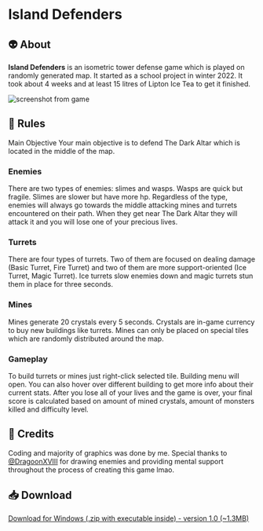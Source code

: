 # **Island Defenders**

## 👽 About

**Island Defenders** is an isometric tower defense game which is played on randomly generated map. It started as a school project in winter 2022. It took about 4 weeks and at least 15 litres of Lipton Ice Tea to get it finished.

![screenshot from game](https://febru.me/island-defenders/images/ss.webp)

## 📜 Rules

Main Objective
Your main objective is to defend The Dark Altar which is located in the middle of the map.

### Enemies

There are two types of enemies: slimes and wasps. Wasps are quick but fragile. Slimes are slower but have more hp. Regardless of the type, enemies will always go towards the middle attacking mines and turrets encountered on their path. When they get near The Dark Altar they will attack it and you will lose one of your precious lives.

### Turrets

There are four types of turrets. Two of them are focused on dealing damage (Basic Turret, Fire Turret) and two of them are more support-oriented (Ice Turret, Magic Turret). Ice turrets slow enemies down and magic turrets stun them in place for three seconds.

### Mines

Mines generate 20 crystals every 5 seconds. Crystals are in-game currency to buy new buildings like turrets. Mines can only be placed on special tiles which are randomly distributed around the map.

### Gameplay

To build turrets or mines just right-click selected tile. Building menu will open. You can also hover over different building to get more info about their current stats. After you lose all of your lives and the game is over, your final score is calculated based on amount of mined crystals, amount of monsters killed and difficulty level.

## 💖 Credits

Coding and majority of graphics was done by me. Special thanks to [@DragoonXVIII](https://github.com/DragoonXVIII) for drawing enemies and providing mental support throughout the process of creating this game lmao.

## 📥 Download

[Download for Windows (.zip with executable inside) - version 1.0 (~1.3MB)](https://github.com/februu/island-defenders/releases/tag/releases)
